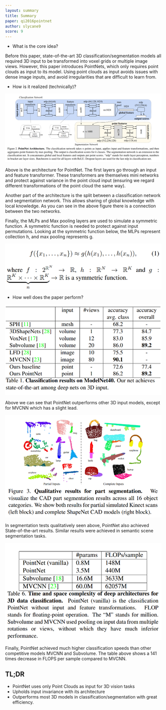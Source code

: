 ```yaml
---
layout: summary
title: Summary
paper: qi2016pointnet
author: slycane9
score: 9
---
```

* What is the core idea?

Before this paper, state-of-the-art 3D classification/segmentation models all required 3D input to be transformed into voxel grids or multiple image views.  However, this paper introduces PointNets, which only requires point clouds as input to its model.  Using point clouds as input avoids issues with dense image inputs, and avoid irregularities that are difficult to learn from.

* How is it realized (technically)?

![arch](qi2016pointnet_1a.png)

Above is the architecture for PointNet.  The first layers go through an input and feature transformer.  These transformers are themselves mini networks and protect against variance in the point cloud input (ensuring we regard different transformations of the point cloud the same way).


Another part of the architecture is the split between a classification network and segmentation network.  This allows sharing of global knowledge with local knowledge.  As you can see in the above figure there is a connection between the two networks.

Finally, the MLPs and Max pooling layers are used to simulate a symmetric function.  A symmetric function is needed to protect against input permutations.  Looking at the symmetric function below, the MLPs represent collection h, and max pooling represents g.

![math](qi2016pointnet_1b.png)

* How well does the paper perform?

![classification](qi2016pointnet_1c.png)

Above we can see that PointNet outperforms other 3D input models, except for MVCNN which has a slight lead.

![segment](qi2016pointnet_1e.png)

In segmentation tests qualitatively seen above, PointNet also achieved State-of-the-art results.  Similar results were achieved in semantic scene segmentation tasks.

![flops](qi2016pointnet_1d.png)

Finally, PointNet achieved much higher classification speeds than other competitive models MVCNN and Subvolume.  The table above shows a 141 times decrease in FLOPS per sample compared to MVCNN.

## TL;DR
* PointNet uses only Point Clouds as input for 3D vision tasks
* Upholds input invariance with its architecture
* Outperforms most 3D models in classification/segmentation with great efficiency.